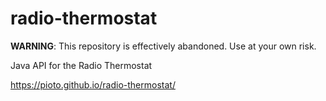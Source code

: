 radio-thermostat
================

**WARNING**: This repository is effectively abandoned. Use at your own risk.

Java API for the Radio Thermostat

https://pioto.github.io/radio-thermostat/
